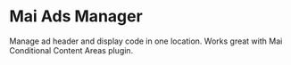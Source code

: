 # Mai Ads Manager
Manage ad header and display code in one location. Works great with Mai Conditional Content Areas plugin.
